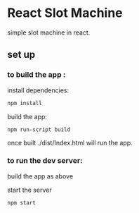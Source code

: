 # React Slot Machine

simple slot machine in react.

## set up

### to build the app :

install dependencies:
```sh
npm install
```
build the app: 
```shell
npm run-script build
```
once built ./dist/Index.html will run the app.

### to run the dev server:

build the app as above

start the server
```shell
npm start
```
